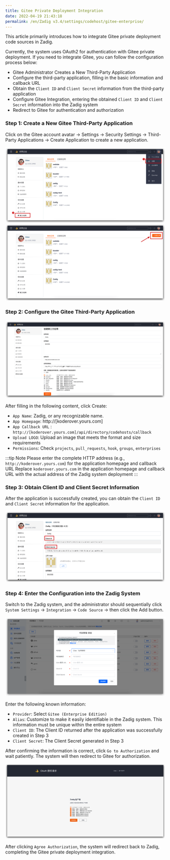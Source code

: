 ```yaml
---
title: Gitee Private Deployment Integration
date: 2022-04-19 21:43:18
permalink: /en/Zadig v3.4/settings/codehost/gitee-enterprise/
---
```


This article primarily introduces how to integrate Gitee private deployment code sources in Zadig.

Currently, the system uses OAuth2 for authentication with Gitee private deployment. If you need to integrate Gitee, you can follow the configuration process below:

- Gitee Administrator Creates a New Third-Party Application
- Configure the third-party application, filling in the basic information and callback URL
- Obtain the `Client ID` and `Client Secret` information from the third-party application
- Configure Gitee Integration, entering the obtained `Client ID` and `Client Secret` information into the Zadig system
- Redirect to Gitee for authentication and authorization

### Step 1: Create a New Gitee Third-Party Application

Click on the Gitee account avatar -> Settings -> Security Settings -> Third-Party Applications -> Create Application to create a new application.

![gitee](../../../../_images/gitee_enterprises_1.png)
![gitee](../../../../_images/gitee_enterprises_2.png)

### Step 2: Configure the Gitee Third-Party Application

![gitee](../../../../_images/gitee_enterprises_3.png)

After filling in the following content, click Create:

- `App Name`: Zadig, or any recognizable name.
- `App Homepage`: http://[koderover.yours.com]
- `App Callback URL` : `http://[koderover.yours.com]/api/directory/codehosts/callback`
- `Upload LOGO`: Upload an image that meets the format and size requirements
- `Permissions`: Check `projects`, `pull_requests`, `hook`, `groups`, `enterprises`

:::tip Note
Please enter the complete HTTP address (e.g., `http://koderover.yours.com`) for the application homepage and callback URL
Replace `koderover.yours.com` in the application homepage and callback URL with the actual address of the Zadig system deployment
:::

### Step 3: Obtain Client ID and Client Secret Information

After the application is successfully created, you can obtain the `Client ID` and `Client Secret` information for the application.

![gitee](../../../../_images/gitee_enterprises_4.png)


### Step 4: Enter the Configuration into the Zadig System

Switch to the Zadig system, and the administrator should sequentially click `System Settings` -> `Integration` -> `Code Source` -> then click the Add button.

![gitee](../../../../_images/gitee_enterprises_5.png)

Enter the following known information:

- `Provider`: Select `Gitee (Enterprise Edition)`
- `Alias`: Customize to make it easily identifiable in the Zadig system. This information must be unique within the entire system
- `Client ID`: The Client ID returned after the application was successfully created in Step 3
- `Client Secret`: The Client Secret generated in Step 3

After confirming the information is correct, click `Go to Authorization` and wait patiently. The system will then redirect to Gitee for authorization.

![gitee](../../../../_images/gitee_enterprises_6.png)

After clicking `Agree Authorization`, the system will redirect back to Zadig, completing the Gitee private deployment integration.